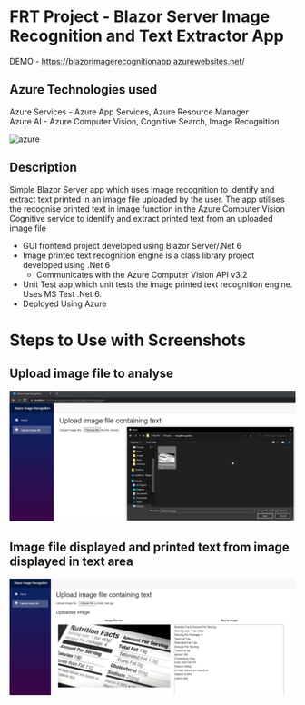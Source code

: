 # FRT Project - Blazor Server Image Recognition and Text Extractor App
DEMO - https://blazorimagerecognitionapp.azurewebsites.net/

## Azure Technologies used
 Azure Services - Azure App Services, Azure Resource Manager <br>
 Azure AI - Azure Computer Vision, Cognitive Search, Image Recognition
 
 ![azure](https://github.com/bhoomikamittal8/Future_Ready_Talent/assets/134505091/f7381171-9491-48c4-bbdf-0b3f3703e248)

## Description

Simple Blazor Server app which uses image recognition to identify and extract text printed in an image file uploaded by the user.  The app utilises the recognise printed text in image function in the Azure Computer Vision Cognitive service to identify and extract printed text from an uploaded image file

* GUI frontend project developed using Blazor Server/.Net 6
* Image printed text recognition engine is a class library project developed using .Net 6
   * Communicates with the Azure Computer Vision API v3.2
* Unit Test app which unit tests the image printed text recognition engine.  Uses MS Test .Net 6.
* Deployed Using Azure

# Steps to Use with Screenshots
## Upload image file to analyse

![](BlazorServerImageRecognitionApp/wwwroot/images/UploadImageFile.png)

## Image file displayed and printed text from image displayed in text area

![](BlazorServerImageRecognitionApp/wwwroot/images/PrintedTextDisplayed.png)


